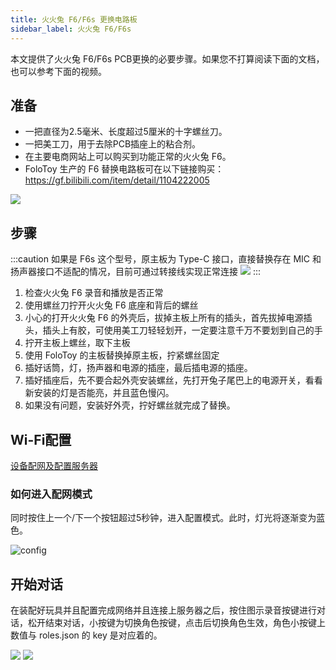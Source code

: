 ```yaml
---
title: 火火兔 F6/F6s 更换电路板
sidebar_label: 火火兔 F6/F6s
---
```


本文提供了火火兔 F6/F6s PCB更换的必要步骤。如果您不打算阅读下面的文档，也可以参考下面的视频。

## 准备

- 一把直径为2.5毫米、长度超过5厘米的十字螺丝刀。
- 一把美工刀，用于去除PCB插座上的粘合剂。
- 在主要电商网站上可以购买到功能正常的火火兔 F6。
- FoloToy 生产的 F6 替换电路板可在以下链接购买：https://gf.bilibili.com/item/detail/1104222005

<img src="https://doc-img.folotoy.com/images/1455685/281617149-782ee59a-1c4a-4a80-8516-1a2946c477cc.jpg" />

## 步骤

:::caution
如果是 F6s 这个型号，原主板为 Type-C 接口，直接替换存在 MIC 和扬声器接口不适配的情况，目前可通过转接线实现正常连接
<img src="https://doc-img.folotoy.com/images/1455685/281634362-5b038713-dc3e-4430-a698-b9c32318f12a.png" />
:::


1. 检查火火兔 F6 录音和播放是否正常
2. 使用螺丝刀拧开火火兔 F6 底座和背后的螺丝
3. 小心的打开火火兔 F6 的外壳后，拔掉主板上所有的插头，首先拔掉电源插头，插头上有胶，可使用美工刀轻轻划开，一定要注意千万不要划到自己的手
4. 拧开主板上螺丝，取下主板
5. 使用 FoloToy 的主板替换掉原主板，拧紧螺丝固定
6. 插好话筒，灯，扬声器和电源的插座，最后插电源的插座。
7. 插好插座后，先不要合起外壳安装螺丝，先打开兔子尾巴上的电源开关，看看新安装的灯是否能亮，并且蓝色慢闪。
8. 如果没有问题，安装好外壳，拧好螺丝就完成了替换。

## Wi-Fi配置

[设备配网及配置服务器](../manual/wifi-connect.md)

### 如何进入配网模式
同时按住上一个/下一个按钮超过5秒钟，进入配置模式。此时，灯光将逐渐变为蓝色。

   ![config](https://doc-img.folotoy.com/images/1455685/281622340-7a607890-38d3-46f5-80e5-3168ee99a2e0.jpg)

<!-- 1. 打开玩具背面的开关以供电。蓝色闪烁的灯光表示玩具已进入配对模式。

2. 同时按住上一个/下一个按钮超过5秒钟，进入配置模式。此时，灯光将逐渐变为蓝色。

   ![config](https://doc-img.folotoy.com/images/1455685/281622340-7a607890-38d3-46f5-80e5-3168ee99a2e0.jpg)

3. 连接到玩具的热点。

   打开您的手机或计算机，并选择“FoloToy-xxxx”无线网络。稍等片刻，您的手机或计算机将自动打开一个配置页面，在该页面中您可以设置要连接到哪个WiFi网络、服务器地址和端口号。

   **如果尚未设置自己的服务器，则需要提供服务器地址/端口，请参考 [Server Installation](installation/docker.md)。**

   :::caution
   如果没有弹出任何页面，也可以通过在浏览器中输入 http://192.168.4.1 来进行配置。
   :::

   * 进入配置模式：同时按住前面板上向前和向后按钮5秒钟；此时耳朵灯会闪烁蓝色。
   * 连接 FoloToy：使用手机或计算机搜索可用WiFi网络；找到名为"FoloToy-xxxx"（例如FoloToy-b8a2）的网络。
   * 打开配置页面：一旦连接到 FoloToy 的 WiFi 网络，将自动打开一个配置页面。
   * 主屏幕说明：主屏幕上有三个按钮 - "Configure WiFi"用于设置WiFi连接；"Info"用于查看硬件信息；"Exit"用于退出配置。请参考下面的图片。

   ![config](https://github.com/FoloToy/folotoy-tool/assets/1455685/3cf6d0ac-9504-40ec-94c1-54a09a990fd4) -->


## 开始对话

在装配好玩具并且配置完成网络并且连接上服务器之后，按住图示录音按键进行对话，松开结束对话，小按键为切换角色按键，点击后切换角色生效，角色小按键上数值与 roles.json 的 key 是对应着的。

<img src="https://doc-img.folotoy.com/images/1455685/281640268-d7032dc1-af4f-4eb4-becc-094c96005ffa.jpg" />
<img src="https://doc-img.folotoy.com/images/1455685/272765538-a9bcdf56-300a-4bae-a10f-ce7554a072fe.png" />